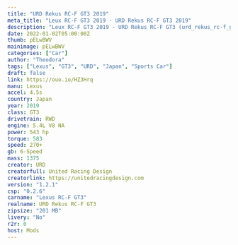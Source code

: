 ```yaml
---
title: "URD Rekus RC-F GT3 2019"
meta_title: "Leux RC-F GT3 2019 - URD Rekus RC-F GT3 2019"
description: "Leux RC-F GT3 2019 - URD Rekus RC-F GT3 (urd_rekus_rc-f_gt3) 2019"
date: 2022-01-02T05:00:00Z
thumb: pELwBWV
mainimage: pELwBWV
categories: ["Car"]
author: "Theodora"
tags: ["Lexus", "GT3", "URD", "Japan", "Sports Car"]
draft: false
link: https://ouo.io/HZ3Hrq
manu: Lexus
accel: 4.5s
country: Japan
year: 2019
class: GT3
drivetrain: RWD
engine: 5.4L V8 NA
power: 543 hp
torque: 583
speed: 270+
gb: 6-Speed
mass: 1375
creator: URD
creatorfull: United Racing Design
creatorlink: https://unitedracingdesign.com
version: "1.2.1"
csp: "0.2.6"
carname: "Lexus RC-F GT3"
realname: URD Rekus RC-F GT3
zipsize: "201 MB"
livery: "No"
r2r: 0
host: Mods
---
```


